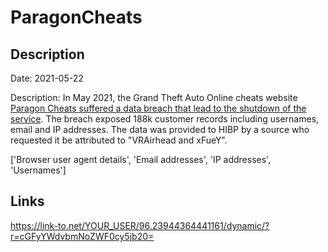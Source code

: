 # ParagonCheats

## Description

Date: 2021-05-22

Description:
In May 2021, the Grand Theft Auto Online cheats website <a href="https://screenrant.com/gta-online-cheater-mod-shut-down/" target="_blank" rel="noopener">Paragon Cheats suffered a data breach that lead to the shutdown of the service</a>. The breach exposed 188k customer records including usernames, email and IP addresses. The data was provided to HIBP by a source who requested it be attributed to &quot;VRAirhead and xFueY&quot;.


['Browser user agent details', 'Email addresses', 'IP addresses', 'Usernames']

## Links

https://link-to.net/YOUR_USER/96.23944364441161/dynamic/?r=cGFyYWdvbmNoZWF0cy5jb20=